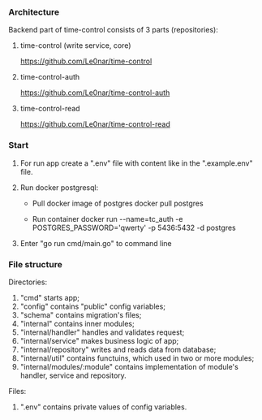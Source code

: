 ### Architecture ###

Backend part of time-control consists of 3 parts (repositories):
1) time-control (write service, core)

    https://github.com/Le0nar/time-control

2) time-control-auth 

    https://github.com/Le0nar/time-control-auth

3) time-control-read

    https://github.com/Le0nar/time-control-read


### Start ###
1) For run app create a ".env" file with content like in the ".example.env" file.

2) Run docker postgresql:

    - Pull docker image of postgres docker pull postgres

    - Run container docker run --name=tc_auth -e POSTGRES_PASSWORD='qwerty' -p 5436:5432 -d postgres

3) Enter "go run cmd/main.go" to command line

### File structure ###

Directories:
1) "cmd" starts app;
2) "config" contains "public" config variables;
3) "schema" contains migration's files;
4) "internal" contains inner modules;
5) "internal/handler" handles and validates request;
6) "internal/service" makes business logic of app;
7) "internal/repository" writes and reads data from database;
8) "internal/util" contains functuins, which used in two or more modules;
9) "internal/modules/:module" contains implementation of module's handler, service and repository.

Files:
1) ".env" contains private values of config variables.
